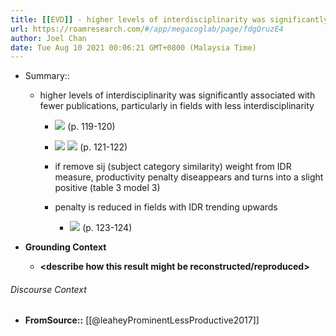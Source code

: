 ```yaml
---
title: [[EVD]] - higher levels of interdisciplinarity was significantly associated with fewer publications, particularly in fields with less interdisciplinarity - [[@leaheyProminentLessProductive2017]]
url: https://roamresearch.com/#/app/megacoglab/page/fdgQruzE4
author: Joel Chan
date: Tue Aug 10 2021 00:06:21 GMT+0800 (Malaysia Time)
---
```


- Summary::

    - higher levels of interdisciplinarity was significantly associated with fewer publications, particularly in fields with less interdisciplinarity

        - ![](https://firebasestorage.googleapis.com/v0/b/firescript-577a2.appspot.com/o/imgs%2Fapp%2Fmegacoglab%2FVuIKl8TOnw.png?alt=media&token=6be5ff41-9c9a-48f5-a0ed-c68b11233934) (p. 119-120)

        - ![](https://firebasestorage.googleapis.com/v0/b/firescript-577a2.appspot.com/o/imgs%2Fapp%2Fmegacoglab%2Fcg8CTsaRA7.png?alt=media&token=1e1ff78b-6bde-483f-bbd1-f71a47ab29b8)
![](https://firebasestorage.googleapis.com/v0/b/firescript-577a2.appspot.com/o/imgs%2Fapp%2Fmegacoglab%2FvsNkc2oqdv.png?alt=media&token=ccb4ce98-d34e-49e2-a6c0-642508f06e1e)
(p. 121-122)

        - if remove sij (subject category similarity) weight from IDR measure, productivity penalty diseappears and turns into a slight positive (table 3 model 3)

        - penalty is reduced in fields with IDR trending upwards

            - ![](https://firebasestorage.googleapis.com/v0/b/firescript-577a2.appspot.com/o/imgs%2Fapp%2Fmegacoglab%2FrTwsUbxtGa.png?alt=media&token=61198358-52c7-4399-bde8-98b8d57c5d77) (p. 123-124)
- **Grounding Context**

    - __<describe how this result might be reconstructed/reproduced>__

###### Discourse Context

- **FromSource::** [[@leaheyProminentLessProductive2017]]
